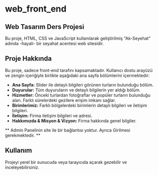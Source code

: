 # web_front_end
## Web Tasarım Ders Projesi
Bu proje, HTML, CSS ve JavaScript kullanılarak geliştirilmiş "Ak-Seyehat" adında -hayali- bir seyahat acentesi web sitesidir.

## Proje Hakkında
Bu proje, sadece front-end tarafını kapsamaktadır. Kullanıcı dostu arayüzü ve zengin içeriğiyle birlikte aşağıdaki ana sayfa bölümlerini içermektedir:

- **Ana Sayfa:** Slider ile detaylı bilgileri görünen turların bulunduğu bölüm.
- **Duyurular:** Tüm duyuruların ve detaylı bilgilerin yer aldığı bölüm.
- **Hizmetler:** Önceki turlardan fotoğraflar ve popüler turların bulunduğu alan. Farklı sürelerdeki gezilere erişim imkanı sağlar.
- **Birimlerimiz:** Farklı bölgelerdeki birimlerin detaylı bilgileri ve iletişim bilgileri.
- **İletişim:** Firma iletişim bilgileri ve adresi.
- **Hakkımızda & Misyon & Vizyon:** Firma hakkında genel bilgiler.

** Admin Panelinin site ile bir bağlantısı yoktur. Ayrıca Girilmesi gerekmektedir. **

## Kullanım
Projeyi yerel bir sunucuda veya tarayıcıda açarak gezebilir ve inceleyebilirsiniz.
